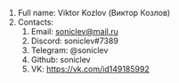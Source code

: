 1. Full name: Viktor Kozlov (Виктор Козлов)
2. Contacts: 
   1. Email: soniclev@mail.ru
   2. Discord: soniclev#7389
   3. Telegram: @soniclev
   4. Github: soniclev
   5. VK: https://vk.com/id149185992
